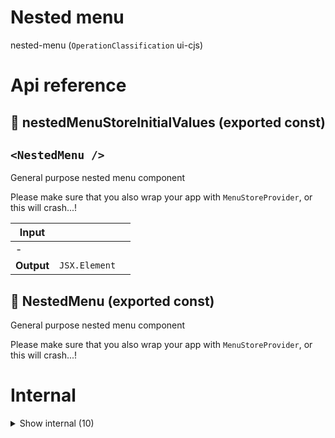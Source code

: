 # Nested menu

nested-menu (`OperationClassification` ui-cjs)



# Api reference

## 📄 nestedMenuStoreInitialValues (exported const)

## `<NestedMenu />`

General purpose nested menu component

Please make sure that you also wrap your app with `MenuStoreProvider`, or this will crash...!


| Input      |    |    |
| ---------- | -- | -- |
| - | | |
| **Output** | `JSX.Element`   |    |



## 📄 NestedMenu (exported const)

General purpose nested menu component

Please make sure that you also wrap your app with `MenuStoreProvider`, or this will crash...!

# Internal

<details><summary>Show internal (10)</summary>
    
  # getRealItemRecursive()




| Input      |    |    |
| ---------- | -- | -- |
| - | | |
| **Output** |    |    |



## getTitle()

| Input      |    |    |
| ---------- | -- | -- |
| - | | |
| **Output** | `String`   |    |



## `<NestedMenuItem />`

General purpose NestedMenuItem.
----

TODO:

- tooltip support


| Input      |    |    |
| ---------- | -- | -- |
| - | | |
| **Output** | `JSX.Element`   |    |



## useExpanded()

| Input      |    |    |
| ---------- | -- | -- |
| queryPath (optional) | string |  |
| **Output** |    |    |



## 🔹 ExpandedObject

## 📄 getRealItemRecursive (exported const)

## 📄 getTitle (exported const)

## 📄 NestedMenuItem (exported const)

General purpose NestedMenuItem.
----

TODO:

- tooltip support


## 📄 { StoreProvider, useStore } (exported const)

## 📄 useExpanded (exported const)

  </details>

